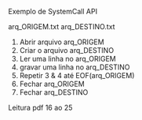 Exemplo de SystemCall API

arq_ORIGEM.txt  arq_DESTINO.txt

1) Abrir arquivo arq_ORIGEM
2) Criar o arquivo arq_DESTINO
3) Ler uma linha no arq_ORIGEM 
4) gravar uma linha no arq_DESTINO
5) Repetir 3 & 4 até EOF(arq_ORIGEM)
6) Fechar arq_ORIGEM
7) Fechar arq_DESTINO

Leitura pdf 16 ao 25